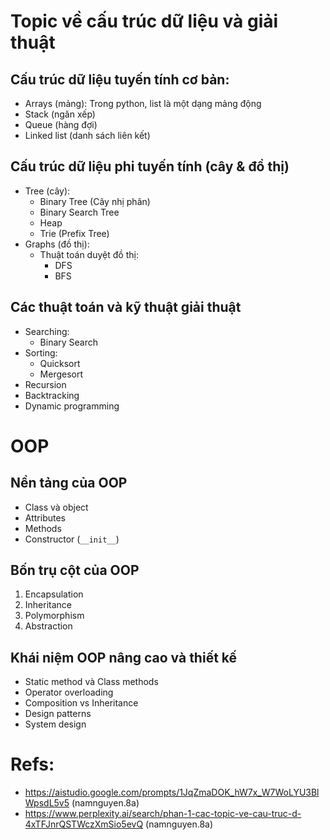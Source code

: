 # Topic về cấu trúc dữ liệu và giải thuật
## Cấu trúc dữ liệu tuyến tính cơ bản:
- Arrays (mảng): Trong python, list là một dạng mảng động
- Stack (ngăn xếp)
- Queue (hàng đợi)
- Linked list (danh sách liên kết)
## Cấu trúc dữ liệu phi tuyến tính (cây & đồ thị)
- Tree (cây):
    - Binary Tree (Cây nhị phân)
    - Binary Search Tree 
    - Heap
    - Trie (Prefix Tree)
- Graphs (đồ thị):
    - Thuật toán duyệt đồ thị:
        - DFS
        - BFS
## Các thuật toán và kỹ thuật giải thuật
- Searching:
    - Binary Search
- Sorting:
    - Quicksort
    - Mergesort
- Recursion
- Backtracking
- Dynamic programming

# OOP
## Nền tảng của OOP
- Class và object
- Attributes
- Methods
- Constructor (`__init__`)

## Bốn trụ cột của OOP
1. Encapsulation
2. Inheritance
3. Polymorphism
4. Abstraction

## Khái niệm OOP nâng cao và thiết kế
- Static method và Class methods
- Operator overloading
- Composition vs Inheritance
- Design patterns
- System design

# Refs:
- https://aistudio.google.com/prompts/1JqZmaDOK_hW7x_W7WoLYU3BlWpsdL5v5 (namnguyen.8a)
- https://www.perplexity.ai/search/phan-1-cac-topic-ve-cau-truc-d-4xTFJnrQSTWczXmSio5evQ (namnguyen.8a)
